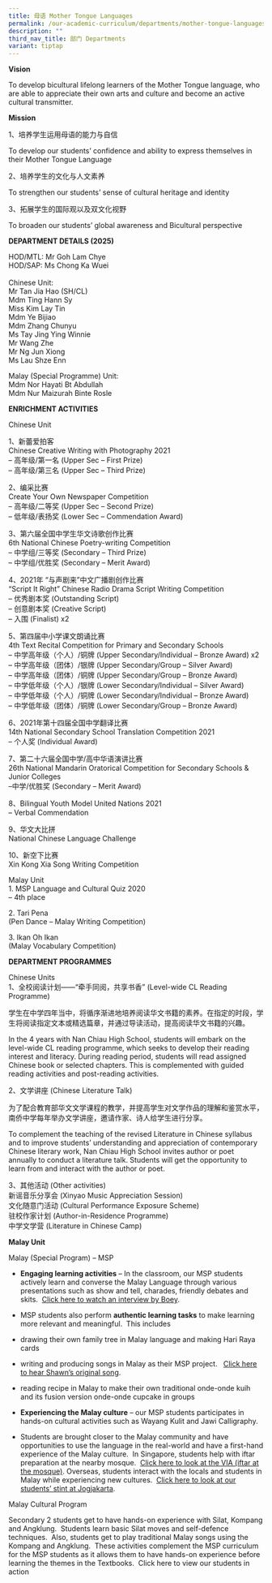 ```yaml
---
title: 母语 Mother Tongue Languages
permalink: /our-academic-curriculum/departments/mother-tongue-languages/
description: ""
third_nav_title: 部门 Departments
variant: tiptap
---
```

<p></p>
<p><strong>Vision</strong>
</p>
<p>To develop bicultural lifelong learners of the Mother Tongue language,
who are able to appreciate their own arts and culture and become an active
cultural transmitter.</p>
<p><strong>Mission</strong>
</p>
<p>1、培养学生运用母语的能力与自信</p>
<p>To develop our students’ confidence and ability to express themselves
in their Mother Tongue Language</p>
<p>2、培养学生的文化与人文素养</p>
<p>To strengthen our students’ sense of cultural heritage and identity</p>
<p>3、拓展学生的国际观以及双文化视野</p>
<p>To broaden our students’ global awareness and Bicultural perspective</p>
<p><strong>DEPARTMENT DETAILS (2025)</strong>
</p>
<p>HOD/MTL: Mr Goh Lam Chye
<br>HOD/SAP: Ms Chong Ka Wuei
<br>
<br>Chinese Unit:
<br>Mr Tan Jia Hao (SH/CL)
<br>Mdm Ting Hann Sy
<br>Miss Kim Lay Tin
<br>Mdm Ye Bijiao
<br>Mdm Zhang Chunyu
<br>Ms Tay Jing Ying Winnie
<br>Mr Wang Zhe
<br>Mr Ng Jun Xiong
<br>Ms Lau Shze Enn</p>
<p></p>
<p>Malay (Special Programme) Unit:
<br>Mdm Nor Hayati Bt Abdullah
<br>Mdm Nur Maizurah Binte Rosle
<br>
</p>
<p><strong>ENRICHMENT ACTIVITIES</strong>
</p>
<p>Chinese Unit</p>
<p>1、新蕾爱拍客
<br>Chinese Creative Writing with Photography 2021
<br>– 高年级/第一名 (Upper Sec – First Prize)
<br>– 高年级/第三名 (Upper Sec – Third Prize)</p>
<p>2、编采比赛
<br>Create Your Own Newspaper Competition
<br>– 高年级/二等奖 (Upper Sec – Second Prize)
<br>– 低年级/表扬奖 (Lower Sec – Commendation Award)</p>
<p>3、第六届全国中学生华文诗歌创作比赛
<br>6th National Chinese Poetry-writing Competition
<br>– 中学组/三等奖 (Secondary – Third Prize)
<br>– 中学组/优胜奖 (Secondary – Merit Award)</p>
<p>4、2021年 “与声剧来”中文广播剧创作比赛
<br>“Script It Right” Chinese Radio Drama Script Writing Competition
<br>– 优秀剧本奖 (Outstanding Script)
<br>– 创意剧本奖 (Creative Script)
<br>– 入围 (Finalist) x2</p>
<p>5、第四届中小学课文朗诵比赛
<br>4th Text Recital Competition for Primary and Secondary Schools
<br>– 中学高年级（个人）/铜牌 (Upper Secondary/Individual – Bronze Award) x2
<br>– 中学高年级（团体）/银牌 (Upper Secondary/Group – Silver Award)
<br>– 中学高年级（团体）/铜牌 (Upper Secondary/Group – Bronze Award)
<br>– 中学低年级（个人）/银牌 (Lower Secondary/Individual – Silver Award)
<br>– 中学低年级（个人）/铜牌 (Lower Secondary/Individual – Bronze Award)
<br>– 中学低年级（团体）/铜牌 (Lower Secondary/Group – Bronze Award)</p>
<p>6、2021年第十四届全国中学翻译比赛
<br>14th National Secondary School Translation Competition 2021
<br>– 个人奖 (Individual Award)</p>
<p>7、第二十六届全国中学/高中华语演讲比赛
<br>26th National Mandarin Oratorical Competition for Secondary Schools &amp;
Junior Colleges
<br>–中学/优胜奖 (Secondary – Merit Award)</p>
<p>8、Bilingual Youth Model United Nations 2021
<br>– Verbal Commendation</p>
<p>9、华文大比拼
<br>National Chinese Language Challenge</p>
<p>10、新空下比赛
<br>Xin Kong Xia Song Writing Competition</p>
<p>Malay Unit
<br>1. MSP Language and Cultural Quiz 2020
<br>– 4th place</p>
<p>2. Tari Pena
<br>(Pen Dance – Malay Writing Competition)</p>
<p>3. Ikan Oh Ikan
<br>(Malay Vocabulary Competition)</p>
<p><strong>DEPARTMENT PROGRAMMES</strong>
</p>
<p>Chinese Units
<br>1、全校阅读计划——“牵手同阅，共享书香” (Level-wide CL Reading Programme)</p>
<p>学生在中学四年当中，将循序渐进地培养阅读华文书籍的素养。在指定的时段，学生将阅读指定文本或精选篇章，并通过导读活动，提高阅读华文书籍的兴趣。</p>
<p>In the 4 years with Nan Chiau High School, students will embark on the
level-wide CL reading programme, which seeks to develop their reading interest
and literacy. During reading period, students will read assigned Chinese
book or selected chapters. This is complemented with guided reading activities
and post-reading activities.</p>
<p>2、文学讲座 (Chinese Literature Talk)</p>
<p>为了配合教育部华文文学课程的教学，并提高学生对文学作品的理解和鉴赏水平，南侨中学每年举办文学讲座，邀请作家、诗人给学生进行分享。</p>
<p>To complement the teaching of the revised Literature in Chinese syllabus
and to improve students’ understanding and appreciation of contemporary
Chinese literary work, Nan Chiau High School invites author or poet annually
to conduct a literature talk. Students will get the opportunity to learn
from and interact with the author or poet.</p>
<p>3、其他活动 (Other activities)
<br>新谣音乐分享会 (Xinyao Music Appreciation Session)
<br>文化随意门活动 (Cultural Performance Exposure Scheme)
<br>驻校作家计划 (Author-in-Residence Programme)
<br>中学文学营 (Literature in Chinese Camp)</p>
<p><strong>Malay Unit</strong>
</p>
<p>Malay (Special Program) – MSP</p>
<ul data-tight="true" class="tight">
<li>
<p><strong>Engaging learning activities</strong>&nbsp;– In the classroom,
our MSP students actively learn and converse the Malay Language through
various presentations such as show and tell, charades, friendly debates
and skits.&nbsp;&nbsp;<a href="https://drive.google.com/file/d/1x6-l-utZ1dFLKF79macaIR9ShvCwdWCH/view" rel="noopener noreferrer nofollow" target="_blank">Click here to watch an interview by Boey</a>.</p>
</li>
<li>
<p>MSP students also perform&nbsp;<strong>authentic learning tasks</strong>&nbsp;to
make learning more relevant and meaningful.&nbsp; This includes</p>
</li>
<li>
<p>drawing their own family tree in Malay language and making Hari Raya cards</p>
</li>
<li>
<p>writing and producing songs in Malay as their MSP project.&nbsp;&nbsp;
<a href="https://drive.google.com/file/d/1nm_txjueXwIP2gpFACyeAsY94ol1JVgm/view?usp=sharing" rel="noopener noreferrer nofollow" target="_blank">Click here to hear Shawn’s original song</a>.</p>
</li>
<li>
<p>reading recipe in Malay to make their own traditional onde-onde kuih and
its fusion version onde-onde cupcake in groups</p>
</li>
<li>
<p><strong>Experiencing the Malay culture</strong>&nbsp;– our MSP students
participates in hands-on cultural activities such as Wayang Kulit and Jawi
Calligraphy.</p>
</li>
<li>
<p>Students are brought closer to the Malay community and have opportunities
to use the language in the real-world and have a first-hand experience
of the Malay culture.&nbsp; In Singapore, students help with iftar preparation
at the nearby mosque.&nbsp;&nbsp;<a href="https://drive.google.com/drive/folders/15Cm7wqg7CX1QA-mw_VpsQU4HPIi5Aw6Q" rel="noopener noreferrer nofollow" target="_blank">Click here to look at the VIA (iftar at the mosque)</a>.
Overseas, students interact with the locals and students in Malay while
experiencing new cultures.&nbsp;&nbsp;<a href="https://drive.google.com/drive/folders/1sQy_J-nbTcDgta0bbuekpmSI8WRccRHM" rel="noopener noreferrer nofollow" target="_blank">Click here to look at our students’ stint at Jogjakarta</a>.</p>
</li>
</ul>
<p>Malay Cultural Program</p>
<p>Secondary 2 students get to have hands-on experience with Silat, Kompang
and Angklung.&nbsp; Students learn basic Silat moves and self-defence techniques.&nbsp;
Also, students get to play traditional Malay songs using the Kompang and
Angklung.&nbsp; These activities complement the MSP curriculum for the
MSP students as it allows them to have hands-on experience before learning
the themes in the Textbooks.&nbsp; Click here to view our students in action</p>